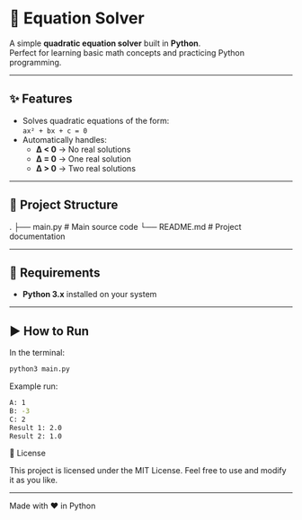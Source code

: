 # 📐 Equation Solver

A simple **quadratic equation solver** built in **Python**.  
Perfect for learning basic math concepts and practicing Python programming.


---

 
## ✨ Features
- Solves quadratic equations of the form:  
  `ax² + bx + c = 0`
- Automatically handles:
  - **Δ < 0** → No real solutions
  - **Δ = 0** → One real solution
  - **Δ > 0** → Two real solutions


---


## 📂 Project Structure

.
├── main.py # Main source code
└── README.md # Project documentation


---


## 🔧 Requirements
- **Python 3.x** installed on your system


---


## ▶️ How to Run
In the terminal:
```bash
python3 main.py
```


Example run:
```bash
A: 1
B: -3
C: 2
Result 1: 2.0
Result 2: 1.0
```


📜 License

This project is licensed under the MIT License.
Feel free to use and modify it as you like.

---

Made with ❤️ in Python
